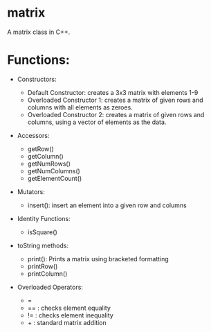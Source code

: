 # matrix
A matrix class in C++.

# Functions:
* Constructors:
	* Default Constructor: creates a 3x3 matrix with elements 1-9
	* Overloaded Constructor 1: creates a matrix of given rows and columns with 
	all elements as zeroes.
	* Overloaded Constructor 2: creates a matrix of given rows and columns, using 
	a vector of elements as the data.
* Accessors:
	* getRow()
	* getColumn()
	* getNumRows()
	* getNumColumns()
	* getElementCount()
* Mutators:	
	* insert(): insert an element into a given row and columns
* Identity Functions:
	* isSquare()
* toString methods:
	* print(): Prints a matrix using bracketed formatting
	* printRow()
	* printColumn()

* Overloaded Operators:
	* =
	* == 	: checks element equality
	* != 	: checks element inequality
	* \+ 	: standard matrix addition
